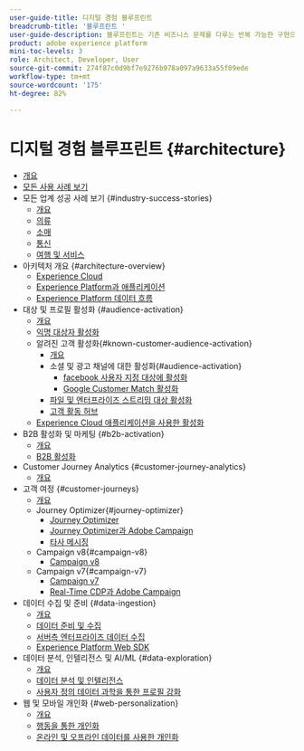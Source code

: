 ```yaml
---
user-guide-title: 디지털 경험 블루프린트
breadcrumb-title: '블루프린트 '
user-guide-description: 블루프린트는 기존 비즈니스 문제를 다루는 반복 가능한 구현으로 아키텍처 다이어그램, 기술적 고려 사항 및 관련 설명서 링크 등을 포함하고 있습니다.
product: adobe experience platform
mini-toc-levels: 3
role: Architect, Developer, User
source-git-commit: 274f87c0d9bf7e9276b978a097a9633a55f09ede
workflow-type: tm+mt
source-wordcount: '175'
ht-degree: 82%

---
```



# 디지털 경험 블루프린트 {#architecture}

+ [개요](/help/blueprints/overview.md)
+ [모든 사용 사례 보기](/help/blueprints/use-cases.md)
+ 모든 업계 성공 사례 보기 {#industry-success-stories}
   + [개요](/help/blueprints/industry-success-stories/overview.md)
   + [의류](/help/blueprints/industry-success-stories/apparel.md)
   + [소매](/help/blueprints/industry-success-stories/retail.md)
   + [통신](/help/blueprints/industry-success-stories/telecommunications.md)
   + [여행 및 서비스](/help/blueprints/industry-success-stories/travel-hospitality.md)
+ 아키텍처 개요 {#architecture-overview}
   + [Experience Cloud](/help/blueprints/experience-platform/experience-cloud.md)
   + [Experience Platform과 애플리케이션](/help/blueprints/experience-platform/platform-applications.md)
   + [Experience Platform 데이터 흐름](/help/blueprints/experience-platform/platform-data-flow.md)
+ 대상 및 프로필 활성화 {#audience-activation}
   + [개요](/help/blueprints/audience-activation/overview.md)
   + [익명 대상자 활성화](/help/blueprints/audience-activation/anonymous.md)
   + 알려진 고객 활성화{#known-customer-audience-activation}
      + [개요](/help/blueprints/audience-activation/known.md)
      + 소셜 및 광고 채널에 대한 활성화{#audience-activation}
         + [facebook 사용자 지정 대상에 활성화](/help/blueprints/audience-activation/destinations/facebook.md)
         + [Google Customer Match 활성화](/help/blueprints/audience-activation/destinations/gcm.md)
      + [파일 및 엔터프라이즈 스트리밍 대상 활성화](/help/blueprints/audience-activation/enterprise-destinations.md)
      + [고객 활동 허브 ](/help/blueprints/audience-activation/customer-activity.md)
   + [Experience Cloud 애플리케이션을 사용한 활성화](/help/blueprints/audience-activation/platform-and-applications.md)
+ B2B 활성화 및 마케팅 {#b2b-activation}
   + [개요](/help/blueprints/b2b/overview.md)
   + [B2B 활성화](/help/blueprints/b2b/b2bactivation.md)
+ Customer Journey Analytics {#customer-journey-analytics}
   + [개요](/help/blueprints/customer-journey-analytics/overview.md)
+ 고객 여정 {#customer-journeys}
   + [개요](/help/blueprints/customer-journeys/overview.md)
   + Journey Optimizer{#journey-optimizer}
      + [Journey Optimizer](/help/blueprints/customer-journeys/journey-optimizer.md)
      + [Journey Optimizer과 Adobe Campaign](/help/blueprints/customer-journeys/ajo-and-campaign.md)
      + [타사 메시징](/help/blueprints/customer-journeys/3rd-party-messaging.md)
   + Campaign v8{#campaign-v8}
      + [Campaign v8](/help/blueprints/customer-journeys/campaign-v8.md)
   + Campaign v7{#campaign-v7}
      + [Campaign v7](/help/blueprints/customer-journeys/campaign-v7.md)
      + [Real-Time CDP과 Adobe Campaign](/help/blueprints/customer-journeys/rtcdp-and-campaign.md)
+ 데이터 수집 및 준비 {#data-ingestion}
   + [개요](/help/blueprints/data-ingestion/overview.md)
   + [데이터 준비 및 수집 ](/help/blueprints/data-ingestion/ingestion.md)
   + [서버측 엔터프라이즈 데이터 수집 ](/help/blueprints/data-ingestion/server-side-collection.md)
   + [Experience Platform Web SDK](/help/blueprints/data-ingestion/websdk.md)
+ 데이터 분석, 인텔리전스 및 AI/ML {#data-exploration}
   + [개요](/help/blueprints/data-insights/overview.md)
   + [데이터 분석 및 인텔리전스](/help/blueprints/data-insights/analysis.md)
   + [사용자 정의 데이터 과학을 통한 프로필 강화 ](/help/blueprints/data-insights/data-science.md)
+ 웹 및 모바일 개인화 {#web-personalization}
   + [개요](/help/blueprints/web-personalization/overview.md)
   + [행동을 통한 개인화](/help/blueprints/web-personalization/behavioral.md)
   + [온라인 및 오프라인 데이터를 사용한 개인화](/help/blueprints/web-personalization/online-offline.md)
